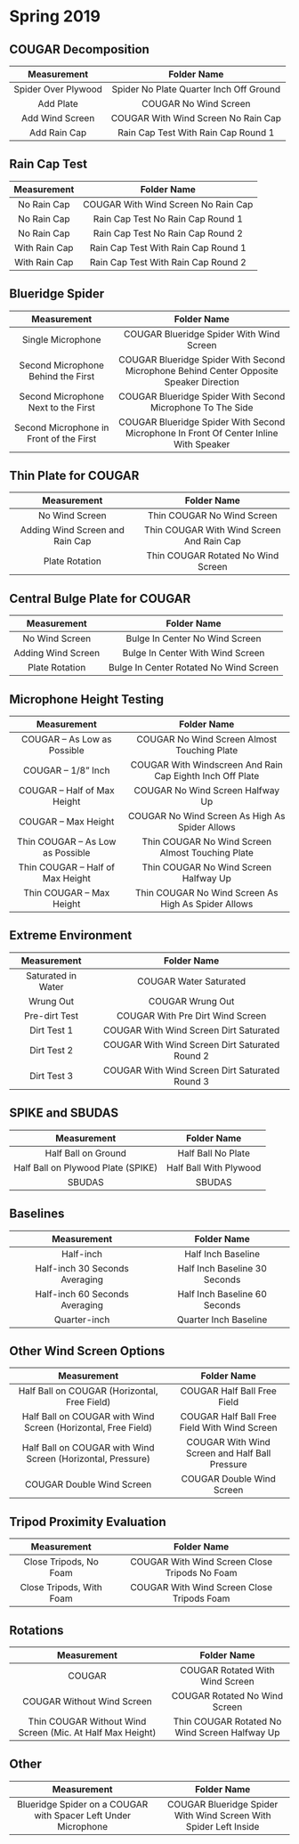 # Spring 2019

## COUGAR Decomposition

|             **Measurement**            	  |             **Folder Name**          	  |
|:--------------------------:	|:------------------------------------------------:	|
|     Spider Over Plywood    	|     Spider No Plate   Quarter Inch Off Ground    	|
|          Add Plate         	|              COUGAR No Wind   Screen             	|
|       Add Wind Screen      	|       COUGAR With Wind   Screen No Rain Cap      	|
|         Add Rain Cap       	|       Rain Cap Test With   Rain Cap Round 1      	|

## Rain Cap Test

|             **Measurement**            	  |             **Folder Name**          	  |
|:--------------------:	|:--------------------------------------------:	|
|      No Rain Cap     	|     COUGAR With Wind   Screen No Rain Cap    	|
|      No Rain Cap     	|      Rain Cap Test No   Rain Cap Round 1     	|
|      No Rain Cap     	|      Rain Cap Test No   Rain Cap Round 2     	|
|     With Rain Cap    	|     Rain Cap Test With   Rain Cap Round 1    	|
|     With Rain Cap    	|     Rain Cap Test With   Rain Cap Round 2    	|

## Blueridge Spider

|             **Measurement**            	  |             **Folder Name**          	  |
|:------------------------------------------------:	|:------------------------------------------------------------------------------------------------:	|
|                 Single Microphone                	|                             COUGAR Blueridge   Spider With Wind Screen                           	|
|        Second Microphone   Behind the First      	|     COUGAR Blueridge   Spider With Second Microphone Behind Center Opposite Speaker Direction    	|
|       Second Microphone   Next to the First      	|                    COUGAR Blueridge   Spider With Second Microphone To The Side                  	|
|     Second Microphone   in Front of the First    	|      COUGAR Blueridge   Spider With Second Microphone In Front Of Center Inline With Speaker     	|

## Thin Plate for COUGAR

|             **Measurement**            	  |             **Folder Name**          	  |
|:----------------------------------------:	|:--------------------------------------------------:	|
|               No Wind Screen             	|             Thin COUGAR No Wind   Screen           	|
|     Adding Wind Screen   and Rain Cap    	|     Thin COUGAR With   Wind Screen And Rain Cap    	|
|               Plate Rotation             	|         Thin COUGAR Rotated   No Wind Screen       	|

## Central Bulge Plate for COUGAR

|             **Measurement**            	  |             **Folder Name**          	  |
|:-------------------------:	|:-----------------------------------------------:	|
|       No Wind Screen      	|         Bulge In Center No   Wind Screen        	|
|     Adding Wind Screen    	|        Bulge In Center   With Wind Screen       	|
|       Plate Rotation      	|     Bulge In Center   Rotated No Wind Screen    	|

## Microphone Height Testing

|             **Measurement**            	  |             **Folder Name**          	  |
|:-----------------------------------------:	|:------------------------------------------------------------------:	|
|        COUGAR – As Low as Possible      	|            COUGAR No Wind Screen Almost Touching Plate           	|
|             COUGAR – 1/8” Inch            	|     COUGAR With Windscreen And Rain Cap Eighth Inch Off Plate    	|
|        COUGAR – Half of Max Height      	|                  COUGAR No Wind Screen Halfway Up                	|
|             COUGAR – Max Height           	|           COUGAR No Wind Screen As High As Spider Allows         	|
|     Thin COUGAR – As Low as Possible    	|          Thin COUGAR No Wind Screen Almost Touching Plate        	|
|     Thin COUGAR – Half of Max Height    	|               Thin COUGAR No Wind Screen Halfway Up              	|
|         Thin COUGAR – Max Height        	|        Thin COUGAR No Wind Screen As High As Spider Allows       	|

## Extreme Environment

|             **Measurement**            	  |             **Folder Name**          	  |
|:-------------------------:	|:-------------------------------------------------------:	|
|     Saturated in Water    	|                 COUGAR Water   Saturated                	|
|          Wrung Out        	|                     COUGAR Wrung Out                    	|
|        Pre-dirt Test      	|            COUGAR With Pre   Dirt Wind Screen           	|
|         Dirt Test 1       	|         COUGAR With Wind   Screen Dirt Saturated        	|
|         Dirt Test 2       	|     COUGAR With Wind   Screen Dirt Saturated Round 2    	|
|         Dirt Test 3       	|     COUGAR With Wind   Screen Dirt Saturated Round 3    	|

## SPIKE and SBUDAS

|             **Measurement**            	  |             **Folder Name**          	  |
|:-------------------------------------------:	|:-------------------------------:	|
|              Half Ball on Ground            	|        Half Ball No Plate       	|
|     Half Ball on Plywood   Plate (SPIKE)    	|     Half Ball With   Plywood    	|
|                    SBUDAS                   	|              SBUDAS             	|

## Baselines

|             **Measurement**            	  |             **Folder Name**          	  |
|:---------------------------------------:	|:--------------------------------------:	|
|                 Half-inch               	|            Half Inch Baseline          	|
|     Half-inch 30   Seconds Averaging    	|     Half Inch Baseline   30 Seconds    	|
|     Half-inch 60   Seconds Averaging    	|     Half Inch Baseline   60 Seconds    	|
|               Quarter-inch              	|         Quarter Inch   Baseline        	|

## Other Wind Screen Options

|             **Measurement**            	  |             **Folder Name**          	  |
|:----------------------------------------------------------------------:	|:-------------------------------------------------------:	|
|              Half Ball on COUGAR   (Horizontal, Free Field)            	|               COUGAR Half Ball   Free Field             	|
|     Half Ball on COUGAR   with Wind Screen (Horizontal, Free Field)    	|      COUGAR Half Ball   Free Field With Wind Screen     	|
|      Half Ball on COUGAR   with Wind Screen (Horizontal, Pressure)     	|     COUGAR With Wind   Screen and Half Ball Pressure    	|
|                       COUGAR Double Wind   Screen                      	|                COUGAR Double Wind   Screen              	|

## Tripod Proximity Evaluation

|             **Measurement**            	  |             **Folder Name**          	  |
|:---------------------------------:	|:------------------------------------------------------:	|
|      Close Tripods, No   Foam     	|     COUGAR With Wind   Screen Close Tripods No Foam    	|
|     Close Tripods, With   Foam    	|       COUGAR With Wind   Screen Close Tripods Foam     	|

## Rotations

|             **Measurement**            	  |             **Folder Name**          	  |
|:------------------------------------------------------------------:	|:------------------------------------------------------:	|
|                                COUGAR                              	|            COUGAR Rotated With   Wind Screen           	|
|                     COUGAR Without Wind   Screen                   	|             COUGAR Rotated No   Wind Screen            	|
|     Thin COUGAR Without   Wind Screen (Mic. At Half Max Height)    	|     Thin COUGAR Rotated   No Wind Screen Halfway Up    	|

## Other

|             **Measurement**            	  |             **Folder Name**          	  |
|:-----------------------------------------------------------------------:	|:-------------------------------------------------------------------------:	|
|     Blueridge Spider on   a COUGAR with Spacer Left Under Microphone    	|     COUGAR Blueridge   Spider With Wind Screen With Spider Left Inside    	|

